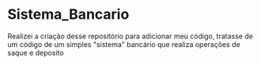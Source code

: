 # Sistema_Bancario
Realizei a criação desse repositório para adicionar meu código, tratasse de um código de um simples "sistema"  bancário que realiza operações de saque e deposito
